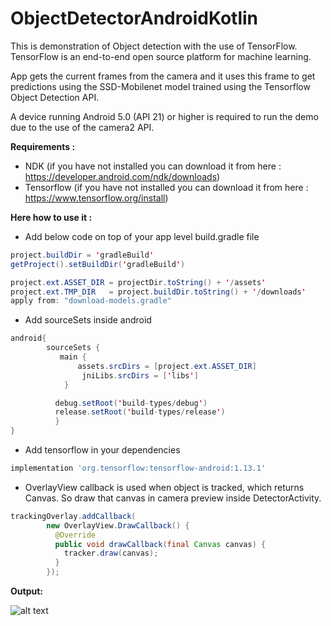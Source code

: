 # ObjectDetectorAndroidKotlin

This is demonstration of Object detection with the use of TensorFlow. TensorFlow is an end-to-end open source platform for machine learning.

App gets the current frames from the camera and it uses this frame to get predictions using the SSD-Mobilenet model trained using the Tensorflow Object Detection API.


A device running Android 5.0 (API 21) or higher is required to run the demo due to the use of the camera2 API.


<b>Requirements :</b>
- NDK (if you have not installed you can download it from here : https://developer.android.com/ndk/downloads)
- Tensorflow (if you have not installed you can download it from here : https://www.tensorflow.org/install)

<b>Here how to use it :</b>

- Add below code on top of your app level build.gradle file
```java
project.buildDir = 'gradleBuild'
getProject().setBuildDir('gradleBuild')

project.ext.ASSET_DIR = projectDir.toString() + '/assets'
project.ext.TMP_DIR   = project.buildDir.toString() + '/downloads'
apply from: "download-models.gradle"
```
- Add sourceSets inside android
```java
android{
        sourceSets {
           main {
               assets.srcDirs = [project.ext.ASSET_DIR]
                jniLibs.srcDirs = ['libs']
            }

          debug.setRoot('build-types/debug')
          release.setRoot('build-types/release')
          }
}
```
- Add tensorflow in your dependencies
```gradle
implementation 'org.tensorflow:tensorflow-android:1.13.1'
```
- OverlayView callback is used when object is tracked, which returns Canvas. So draw that canvas in camera preview inside DetectorActivity.
```java
trackingOverlay.addCallback(
        new OverlayView.DrawCallback() {
          @Override
          public void drawCallback(final Canvas canvas) {
            tracker.draw(canvas);
          }
        });
```

<b>Output:</b>

![alt text](https://github.com/1986webdeveloper/ObjectDetectorAndroidKotlin/blob/master/ezgif-4-0c8fe35564d4.gif)
